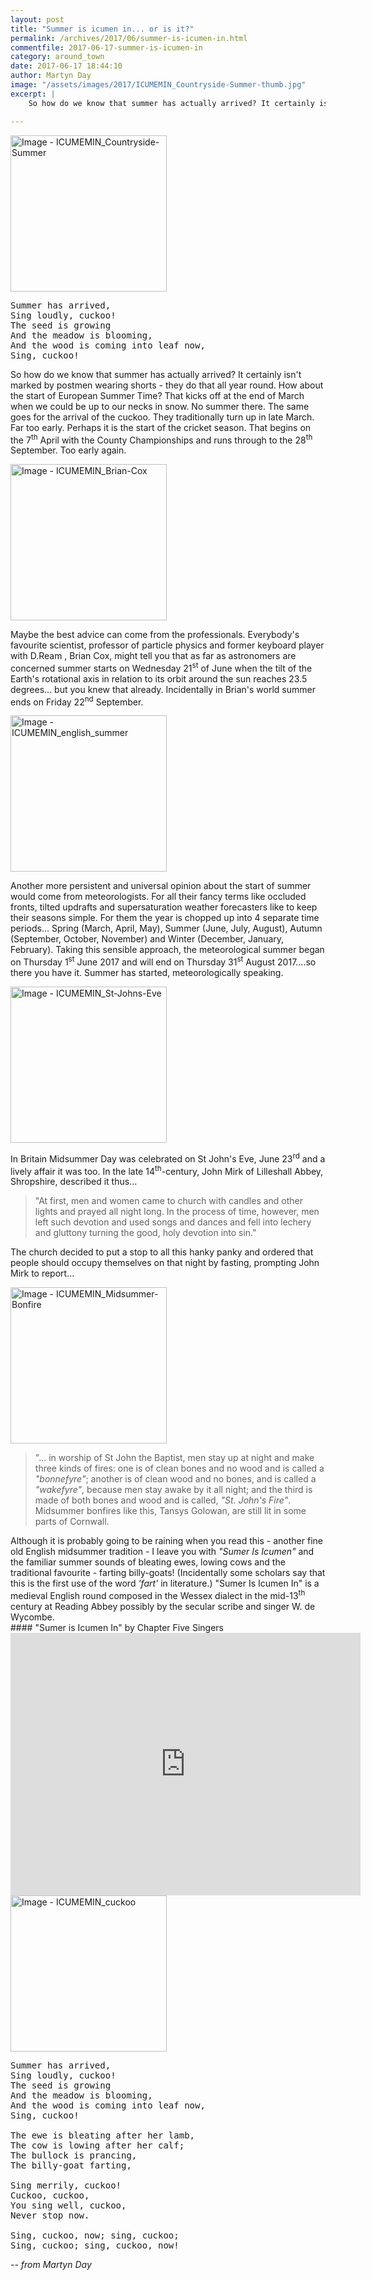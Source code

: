 ```yaml
---
layout: post
title: "Summer is icumen in... or is it?"
permalink: /archives/2017/06/summer-is-icumen-in.html
commentfile: 2017-06-17-summer-is-icumen-in
category: around_town
date: 2017-06-17 18:44:10
author: Martyn Day
image: "/assets/images/2017/ICUMEMIN_Countryside-Summer-thumb.jpg"
excerpt: |
    So how do we know that summer has actually arrived? It certainly isn't marked by postmen wearing shorts - they do that all year round. How about the start of European Summer Time? That kicks off at the end of March when we could be up to our necks in snow. No summer there. The same goes for the arrival of the cuckoo. They traditionally turn up in late March. Far too early. Perhaps it is the start of the cricket season. That begins on the 7<sup>th</sup> April with the County Championships and runs through to the 28<sup>th</sup> September. Too early again.

---
```


<a href="/assets/images/2017/ICUMEMIN_Countryside-Summer.jpg" title="Click for a larger image"><img src="/assets/images/2017/ICUMEMIN_Countryside-Summer-thumb.jpg" width="250" alt="Image - ICUMEMIN_Countryside-Summer"  class="photo right"/></a>

<pre markdown="1" class="poem">
Summer has arrived,
Sing loudly, cuckoo!
The seed is growing
And the meadow is blooming,
And the wood is coming into leaf now,
Sing, cuckoo!
</pre>

So how do we know that summer has actually arrived? It certainly isn't marked by postmen wearing shorts - they do that all year round. How about the start of European Summer Time? That kicks off at the end of March when we could be up to our necks in snow. No summer there. The same goes for the arrival of the cuckoo. They traditionally turn up in late March. Far too early. Perhaps it is the start of the cricket season. That begins on the 7<sup>th</sup> April with the County Championships and runs through to the 28<sup>th</sup> September. Too early again.

<a href="/assets/images/2017/ICUMEMIN_Brian-Cox.jpg" title="Click for a larger image"><img src="/assets/images/2017/ICUMEMIN_Brian-Cox-thumb.jpg" width="250" alt="Image - ICUMEMIN_Brian-Cox"  class="photo right"/></a>

Maybe the best advice can come from the professionals. Everybody's favourite scientist, professor of particle physics and former keyboard player with D.Ream , Brian Cox, might tell you that as far as astronomers are concerned summer starts on Wednesday 21<sup>st</sup> of June when the tilt of the Earth's rotational axis in relation to its orbit around the sun reaches 23.5 degrees... but you knew that already. Incidentally in Brian's world summer ends on Friday 22<sup>nd</sup> September.

<a href="/assets/images/2017/ICUMEMIN_english_summer.jpg" title="Click for a larger image"><img src="/assets/images/2017/ICUMEMIN_english_summer-thumb.jpg" width="250" alt="Image - ICUMEMIN_english_summer"  class="photo right"/></a>

Another more persistent and universal opinion about the start of summer would come from meteorologists. For all their fancy terms like occluded fronts, tilted updrafts and supersaturation weather forecasters like to keep their seasons simple. For them the year is chopped up into 4 separate time periods... Spring (March, April, May), Summer (June, July, August), Autumn (September, October, November) and Winter (December, January, February). Taking this sensible approach, the meteorological summer began on Thursday 1<sup>st</sup> June 2017 and will end on Thursday 31<sup>st</sup> August 2017....so there you have it. Summer has started, meteorologically speaking.

<div markdown="1" class="box">
<a href="/assets/images/2017/ICUMEMIN_St-Johns-Eve.jpg" title="Click for a larger image"><img src="/assets/images/2017/ICUMEMIN_St-Johns-Eve-thumb.jpg" width="250" alt="Image - ICUMEMIN_St-Johns-Eve"  class="photo right"/></a>

In Britain Midsummer Day was celebrated on St John's Eve, June 23<sup>rd</sup> and a lively affair it was too. In the late 14<sup>th</sup>-century, John Mirk of Lilleshall Abbey, Shropshire, described it thus...

> "At first, men and women came to church with candles and other lights and prayed all night long. In the process of time, however, men left such devotion and used songs and dances and fell into lechery and gluttony turning the good, holy devotion into sin."

The church decided to put a stop to all this hanky panky and ordered that people should occupy themselves on that night by fasting, prompting John Mirk to report...

<a href="/assets/images/2017/ICUMEMIN_Midsummer-Bonfire.jpg" title="Click for a larger image"><img src="/assets/images/2017/ICUMEMIN_Midsummer-Bonfire-thumb.jpg" width="250" alt="Image - ICUMEMIN_Midsummer-Bonfire"  class="photo right"/></a>

> "... in worship of St John the Baptist, men stay up at night and make three kinds of fires: one is of clean bones and no wood and is called a <em>"bonnefyre"</em>; another is of clean wood and no bones, and is called a <em>"wakefyre"</em>, because men stay awake by it all night; and the third is made of both bones and wood and is called, <em>"St. John's Fire"</em>. Midsummer bonfires like this, Tansys Golowan, are still lit in some parts of Cornwall.

</div>
Although it is probably going to be raining when you read this - another fine old English midsummer tradition - I leave you with <em>"Sumer Is Icumen"</em> and the familiar summer sounds of bleating ewes, lowing cows and the traditional favourite - farting billy-goats! (Incidentally some scholars say that this is the first use of the word <em>'fart'</em> in literature.) "Sumer Is Icumen In" is a medieval English round composed in the Wessex dialect in the mid-13<sup>th</sup> century at Reading Abbey possibly by the secular scribe and singer W. de Wycombe.

<div markdown="1" class="box">
#### "Sumer is Icumen In" by Chapter Five Singers

<iframe width="560" height="420" src="https://www.youtube-nocookie.com/embed/IIYOH9XLcx4?rel=0" frameborder="0" allowfullscreen>
</iframe>
</div>
<a href="/assets/images/2017/ICUMEMIN_cuckoo.jpg" title="Click for a larger image"><img src="/assets/images/2017/ICUMEMIN_cuckoo-thumb.jpg" width="250" alt="Image - ICUMEMIN_cuckoo"  class="photo right"/></a>

<pre markdown="1" class="poem">
Summer has arrived,
Sing loudly, cuckoo!
The seed is growing
And the meadow is blooming,
And the wood is coming into leaf now,
Sing, cuckoo!

The ewe is bleating after her lamb,
The cow is lowing after her calf;
The bullock is prancing,
The billy-goat farting,

Sing merrily, cuckoo!
Cuckoo, cuckoo,
You sing well, cuckoo,
Never stop now.

Sing, cuckoo, now; sing, cuckoo;
Sing, cuckoo; sing, cuckoo, now!
</pre>

<cite>-- from Martyn Day</cite>

